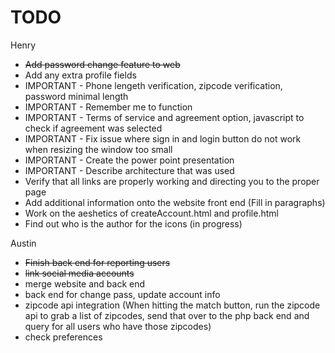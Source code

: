 # TODO

Henry 
- <strike>Add password change feature to web</strike>
- Add any extra profile fields
- IMPORTANT - Phone lengeth verification, zipcode verification, password minimal length
- IMPORTANT - Remember me to function
- IMPORTANT - Terms of service and agreement option, javascript to check if agreement was selected
- IMPORTANT - Fix issue where sign in and login button do not work when resizing the window too small
- IMPORTANT - Create the power point presentation
- IMPORTANT - Describe architecture that was used
- Verify that all links are properly working and directing you to the proper page
- Add additional information onto the website front end (Fill in paragraphs)
- Work on the aeshetics of createAccount.html and profile.html
- Find out who is the author for the icons (in progress)

Austin
- <strike>Finish back end for reporting users</strike>
- <strike>link social media accounts</strike>
- merge website and back end
- back end for change pass, update account info
- zipcode api integration (When hitting the match button, run the zipcode api to grab a list of zipcodes, send that over to the php back end and query for all users who have those zipcodes)
- check preferences
